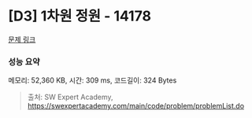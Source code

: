 # [D3] 1차원 정원 - 14178 

[문제 링크](https://swexpertacademy.com/main/code/problem/problemDetail.do?contestProbId=AX_N3oSqcyUDFARi) 

### 성능 요약

메모리: 52,360 KB, 시간: 309 ms, 코드길이: 324 Bytes



> 출처: SW Expert Academy, https://swexpertacademy.com/main/code/problem/problemList.do